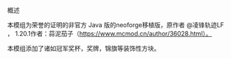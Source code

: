 概述

本模组为荣誉的证明的非官方 Java 版的neoforge移植版，原作者 @凌锋轨迹LF ， 1.20.1作者：蒜泥茄子（https://www.mcmod.cn/author/36028.html）。

本模组添加了诸如冠军奖杯，奖牌，锦旗等装饰性方块。
